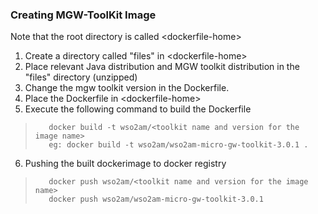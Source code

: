 ### Creating MGW-ToolKit Image <br>
Note that the root directory is called \<dockerfile-home>

1. Create a directory called "files" in \<dockerfile-home>
2. Place relevant Java distribution and MGW toolkit distribution in the "files" directory (unzipped)
3. Change the mgw toolkit version in the Dockerfile.
4. Place the Dockerfile in \<dockerfile-home>
5. Execute the following command to build the Dockerfile <br>
>        docker build -t wso2am/<toolkit name and version for the image name>
>        eg: docker build -t wso2am/wso2am-micro-gw-toolkit-3.0.1 .
6. Pushing the built dockerimage to docker registry <br>
>        docker push wso2am/<toolkit name and version for the image name>
>        docker push wso2am/wso2am-micro-gw-toolkit-3.0.1